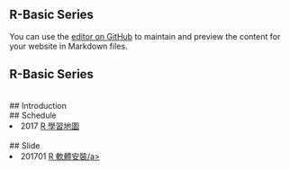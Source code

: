 ## R-Basic Series

You can use the [editor on GitHub](https://github.com/rladiestaipei/R-basic/edit/master/README.md) to maintain and preview the content for your website in Markdown files.

## R-Basic Series

<br>
## Introduction

<br>
## Schedule
<li> 2017 <a href="https://github.com/rladiestaipei/R-basic/blob/master/R%E5%AD%B8%E7%BF%92%E5%9C%B0%E5%9C%96.pdf" target="_blank">R 學習地圖</a> </li>


<br>
## Slide
<li> 201701 <a href="https://github.com/rladiestaipei/R-basic/blob/master/R%E8%BB%9F%E9%AB%94%E5%AE%89%E8%A3%9D.pdf" target="_blank">R 軟體安裝/a>  </li>
